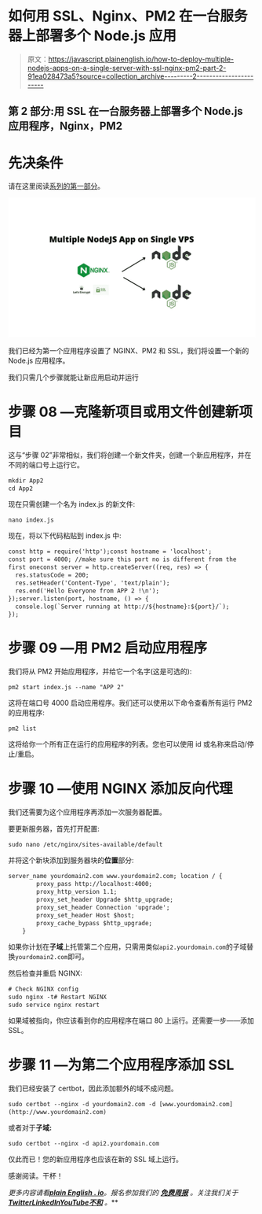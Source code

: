 # 如何用 SSL、Nginx、PM2 在一台服务器上部署多个 Node.js 应用

> 原文：<https://javascript.plainenglish.io/how-to-deploy-multiple-nodejs-apps-on-a-single-server-with-ssl-nginx-pm2-part-2-91ea028473a5?source=collection_archive---------2----------------------->

## 第 2 部分:用 SSL 在一台服务器上部署多个 Node.js 应用程序，Nginx，PM2

# 先决条件

请在这里阅读[系列的第一部分](https://dev.to/ranjan/deploy-multiple-nodejs-apps-on-single-server-with-ssl-nginx-pm2-part-1-4841)。

![](img/ec254b2d199252b8db73706a7715d927.png)

我们已经为第一个应用程序设置了 NGINX、PM2 和 SSL，我们将设置一个新的 Node.js 应用程序。

我们只需几个步骤就能让新应用启动并运行

# 步骤 08 —克隆新项目或用文件创建新项目

这与“步骤 02”非常相似，我们将创建一个新文件夹，创建一个新应用程序，并在不同的端口号上运行它。

```
mkdir App2
cd App2
```

现在只需创建一个名为 index.js 的新文件:

```
nano index.js
```

现在，将以下代码粘贴到 index.js 中:

```
const http = require('http');const hostname = 'localhost';
const port = 4000; //make sure this port no is different from the first oneconst server = http.createServer((req, res) => {
  res.statusCode = 200;
  res.setHeader('Content-Type', 'text/plain');
  res.end('Hello Everyone from APP 2 !\n');
});server.listen(port, hostname, () => {
  console.log(`Server running at http://${hostname}:${port}/`);
});
```

# 步骤 09 —用 PM2 启动应用程序

我们将从 PM2 开始应用程序，并给它一个名字(这是可选的):

```
pm2 start index.js --name "APP 2"
```

这将在端口号 4000 启动应用程序。我们还可以使用以下命令查看所有运行 PM2 的应用程序:

```
pm2 list
```

这将给你一个所有正在运行的应用程序的列表。您也可以使用 id 或名称来启动/停止/重启。

# 步骤 10 —使用 NGINX 添加反向代理

我们还需要为这个应用程序再添加一次服务器配置。

要更新服务器，首先打开配置:

```
sudo nano /etc/nginx/sites-available/default
```

并将这个新块添加到服务器块的**位置**部分:

```
server_name yourdomain2.com www.yourdomain2.com; location / {
        proxy_pass http://localhost:4000; 
        proxy_http_version 1.1;
        proxy_set_header Upgrade $http_upgrade;
        proxy_set_header Connection 'upgrade';
        proxy_set_header Host $host;
        proxy_cache_bypass $http_upgrade;
    }
```

如果你计划在**子域**上托管第二个应用，只需用类似`api2.yourdomain.com`的子域替换`yourdomain2.com`即可。

然后检查并重启 NGINX:

```
# Check NGINX config
sudo nginx -t# Restart NGINX
sudo service nginx restart
```

如果域被指向，你应该看到你的应用程序在端口 80 上运行。还需要一步——添加 SSL。

# 步骤 11 —为第二个应用程序添加 SSL

我们已经安装了 certbot，因此添加额外的域不成问题。

```
sudo certbot --nginx -d yourdomain2.com -d [www.yourdomain2.com](http://www.yourdomain2.com)
```

或者对于**子域:**

```
sudo certbot --nginx -d api2.yourdomain.com
```

仅此而已！您的新应用程序也应该在新的 SSL 域上运行。

感谢阅读。干杯！

*更多内容请看*[***plain English . io***](https://plainenglish.io/)*。报名参加我们的* [***免费周报***](http://newsletter.plainenglish.io/) *。关注我们关于*[***Twitter***](https://twitter.com/inPlainEngHQ)[***LinkedIn***](https://www.linkedin.com/company/inplainenglish/)*[***YouTube***](https://www.youtube.com/channel/UCtipWUghju290NWcn8jhyAw)*[***不和***](https://discord.gg/GtDtUAvyhW) *。***